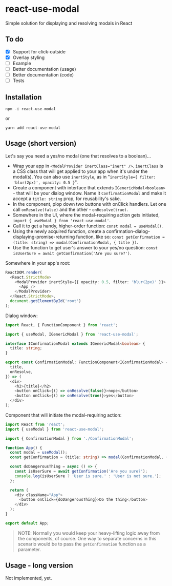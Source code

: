 react-use-modal
===============

Simple solution for displaying and resolving modals in React

To do
-----

- [x] Support for click-outside
- [x] Overlay styling
- [ ] Example
- [ ] Better documentation (usage)
- [ ] Better documentation (code)
- [ ] Tests

Installation
------------

```
npm -i react-use-modal
```
or
```
yarn add react-use-modal
```

Usage (short version)
---------------------

Let's say you need a yes/no modal (one that resolves to a boolean)...

- Wrap your app in `<ModalProvider inertClass="inert" />`. `inertClass` is a CSS class that will get applied to your app when it's under the modal(s). You can also use `inertStyle`, as in "`inertStyle={ filter: 'blur(2px)', opacity: 0.5 }`".
- Create a component with interface that extends `IGenericModal<boolean>` - that will be your dialog window. Name it `ConfirmationModal` and make it accept a `title: string` prop, for reusability's sake.
- In the component, plop down two buttons with onClick handlers. Let one call `onResolve(false)` and the other - `onResolve(true)`.
- Somewhere in the UI, where the modal-requiring action gets initiated, `import { useModal } from 'react-use-modal'`.
- Call it to get a handy, higher-order function: `const modal = useModal()`.
- Using the newly acquired function, create a confirmation-dialog-displaying-promise-returning function, like so: `const getConfirmation = (title: string) => modal(ConfirmationModal, { title })`.
- Use the function to get user's answer to your yes/no question: `const isUserSure = await getConfirmation('Are you sure?')`.

Somewhere in your app's root:
```typescript jsx
ReactDOM.render(
  <React.StrictMode>
    <ModalProvider inertStyle={{ opacity: 0.5, filter: 'blur(2px)' }}>
      <App />
    </ModalProvider>
  </React.StrictMode>,
  document.getElementById('root')
);
```


Dialog window:
```typescript jsx
import React, { FunctionComponent } from 'react';

import { useModal, IGenericModal } from 'react-use-modal';

interface IConfirmationModal extends IGenericModal<boolean> {
  title: string;
}

export const ConfirmationModal: FunctionComponent<IConfirmationModal> = ({
  title,
  onResolve,
}) => (
  <div>
    <h2>{title}</h2>
    <button onClick={() => onResolve(false)}>nope</button>
    <button onClick={() => onResolve(true)}>yes</button>
  </div>
);
```

Component that will initiate the modal-requiring action:
```typescript jsx
import React from 'react';
import { useModal } from 'react-use-modal';

import { ConfirmationModal } from './ConfirmationModal';

function App() {
  const modal = useModal();
  const getConfirmation = (title: string) => modal(ConfirmationModal, { title });

  const doDangerousThing = async () => {
    const isUserSure = await getConfirmation('Are you sure?');
    console.log(isUserSure ? 'User is sure.' : 'User is not sure.');
  };

  return (
    <div className="App">
      <button onClick={doDangerousThing}>Do the thing</button>
    </div>
  );
}

export default App;
```

> NOTE: Normally you would keep your heavy-lifting logic away from the components, of course.
One way to separate concerns in this scenario would be to pass the `getConfirmation` function as a parameter. 

Usage - long version
--------------------

Not implemented, yet.
